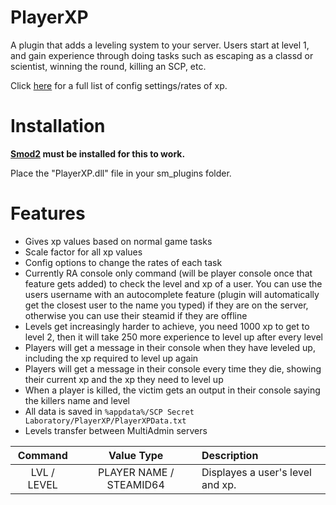 # PlayerXP

A plugin that adds a leveling system to your server. Users start at level 1, and gain experience through doing tasks such as escaping as a classd or scientist, winning the round, killing an SCP, etc.

Click [here](https://github.com/Cyanox62/PlayerXP/wiki/XP-Config-Settings) for a full list of config settings/rates of xp.

# Installation

**[Smod2](https://github.com/Grover-c13/Smod2) must be installed for this to work.**

Place the "PlayerXP.dll" file in your sm_plugins folder.

# Features
* Gives xp values based on normal game tasks
* Scale factor for all xp values
* Config options to change the rates of each task
* Currently RA console only command (will be player console once that feature gets added) to check the level and xp of a user. You can use the users username with an autocomplete feature (plugin will automatically get the closest user to the name you typed) if they are on the server, otherwise you can use their steamid if they are offline
* Levels get increasingly harder to achieve, you need 1000 xp to get to level 2, then it will take 250 more experience to level up after every level
* Players will get a message in their console when they have leveled up, including the xp required to level up again
* Players will get a message in their console every time they die, showing their current xp and the xp they need to level up
* When a player is killed, the victim gets an output in their console saying the killers name and level
* All data is saved in `%appdata%/SCP Secret Laboratory/PlayerXP/PlayerXPData.txt`
* Levels transfer between MultiAdmin servers

| Command        | Value Type | Description |
| :-------------: | :---------: | :------ |
| LVL / LEVEL | PLAYER NAME / STEAMID64 | Displayes a user's level and xp. |
